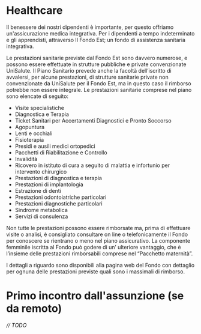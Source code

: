 
# Healthcare
Il benessere dei nostri dipendenti è importante, per questo offriamo un'assicurazione medica integrativa.
Per i dipendenti a tempo indeterminato e gli apprendisti, attraverso Il Fondo Est; un fondo di assistenza sanitaria integrativa.

Le prestazioni sanitarie previste dal Fondo Est sono davvero numerose, e possono essere effettuate in strutture pubbliche e private convenzionate UniSalute. Il Piano Sanitario prevede anche la facoltà dell’iscritto di avvalersi, per alcune prestazioni, di strutture sanitarie private non convenzionate da UniSalute per il Fondo Est, ma in questo caso il rimborso potrebbe non essere integrale. Le prestazioni sanitarie comprese nel piano sono elencate di seguito:

- Visite specialistiche
- Diagnostica e Terapia
- Ticket Sanitari per Accertamenti Diagnostici e Pronto Soccorso
- Agopuntura
- Lenti e occhiali
- Fisioterapia
- Presidi e ausili medici ortopedici
- Pacchetti di Riabilitazione e Controllo
- Invalidità
- Ricovero in istituto di cura a seguito di malattia e infortunio per intervento chirurgico
- Prestazioni di diagnostica e terapia
- Prestazioni di implantologia
- Estrazione di denti
- Prestazioni odontoiatriche particolari
- Prestazioni diagnostiche particolari
- Sindrome metabolica
- Servizi di consulenza

Non tutte le prestazioni possono essere rimborsate ma, prima di effettuare visite o analisi, è consigliato consultare on line o telefonicamente il Fondo per conoscere se rientrano o meno nel piano assicurativo. La componente femminile iscritta al Fondo può godere di un’ ulteriore vantaggio, che è l’insieme delle prestazioni rimborsabili comprese nel “Pacchetto maternità”.

I dettagli a riguardo sono disponibili alla pagina web del Fondo con dettaglio per ognuna delle prestazioni previste quali sono i massimali di rimborso.

# Primo incontro dall'assunzione (se da remoto)
_// TODO_
